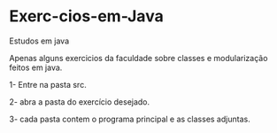 # Exerc-cios-em-Java
Estudos em java

Apenas alguns exercicios da faculdade sobre classes e modularização feitos em java.

1- Entre na pasta src.

2- abra a pasta do exercício desejado.

3- cada pasta contem o programa principal e as classes adjuntas.
